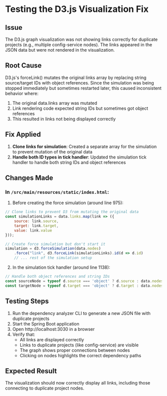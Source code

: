 # Testing the D3.js Visualization Fix

## Issue
The D3.js graph visualization was not showing links correctly for duplicate projects (e.g., multiple config-service nodes). The links appeared in the JSON data but were not rendered in the visualization.

## Root Cause
D3.js's forceLink() mutates the original links array by replacing string source/target IDs with object references. Since the simulation was being stopped immediately but sometimes restarted later, this caused inconsistent behavior where:
1. The original data.links array was mutated
2. Link rendering code expected string IDs but sometimes got object references
3. This resulted in links not being displayed correctly

## Fix Applied
1. **Clone links for simulation**: Created a separate array for the simulation to prevent mutation of the original data
2. **Handle both ID types in tick handler**: Updated the simulation tick handler to handle both string IDs and object references

## Changes Made

### In `/src/main/resources/static/index.html`:

1. Before creating the force simulation (around line 975):
```javascript
// Clone links to prevent D3 from mutating the original data
const simulationLinks = data.links.map(link => ({
    source: link.source,
    target: link.target,
    value: link.value
}));

// Create force simulation but don't start it
simulation = d3.forceSimulation(data.nodes)
    .force("link", d3.forceLink(simulationLinks).id(d => d.id)
    // ... rest of the simulation setup
```

2. In the simulation tick handler (around line 1138):
```javascript
// Handle both object references and string IDs
const sourceNode = typeof d.source === 'object' ? d.source : data.nodes.find(n => n.id === d.source);
const targetNode = typeof d.target === 'object' ? d.target : data.nodes.find(n => n.id === d.target);
```

## Testing Steps
1. Run the dependency analyzer CLI to generate a new JSON file with duplicate projects
2. Start the Spring Boot application
3. Open http://localhost:3030 in a browser
4. Verify that:
   - All links are displayed correctly
   - Links to duplicate projects (like config-service) are visible
   - The graph shows proper connections between nodes
   - Clicking on nodes highlights the correct dependency paths

## Expected Result
The visualization should now correctly display all links, including those connecting to duplicate project nodes.